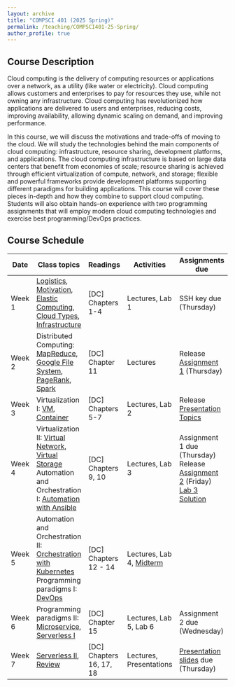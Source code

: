 ```yaml
---
layout: archive
title: "COMPSCI 401 (2025 Spring)"
permalink: /teaching/COMPSCI401-25-Spring/
author_profile: true
---
```


## Course Description
Cloud computing is the delivery of computing resources or applications over a network, as a utility (like water or electricity). Cloud computing allows customers and enterprises to pay for resources they use, while not owning any infrastructure. Cloud computing has revolutionized how applications are delivered to users and enterprises, reducing costs, improving availability, allowing dynamic scaling on demand, and improving performance.

In this course, we will discuss the motivations and trade-offs of moving to the cloud. We will study the technologies behind the main components of cloud computing: infrastructure, resource sharing, development platforms, and applications. The cloud computing infrastructure is based on large data centers that benefit from economies of scale; resource sharing is achieved through efficient virtualization of compute, network, and storage; flexible and powerful frameworks provide development platforms supporting different paradigms for building applications. This course will cover these pieces in-depth and how they combine to support cloud computing. Students will also obtain hands-on experience with two programming assignments that will employ modern cloud computing technologies and exercise best programming/DevOps practices.

## Course Schedule

| Date | Class topics | Readings | Activities | Assignments due |
|------|--------------|----------|------------|-----------------|
| Week 1 | [Logistics](#), [Motivation](#), [Elastic Computing](#), [Cloud Types](#), [Infrastructure](#) | [DC] Chapters 1-4 | Lectures, Lab 1 | SSH key due (Thursday) |
| Week 2 | Distributed Computing: [MapReduce](#), [Google File System](#), [PageRank](#), [Spark](#) | [DC] Chapter 11 | Lectures | Release [Assignment 1](#) (Thursday) |
| Week 3 | Virtualization I: [VM](#), [Container](#) | [DC] Chapters 5-7 | Lectures, Lab 2 | Release [Presentation Topics](#) |
| Week 4 | Virtualization II: [Virtual Network](#), [Virtual Storage](#)<br>Automation and Orchestration I: [Automation with Ansible](#) | [DC] Chapters 9, 10 | Lectures, Lab 3 | Assignment 1 due (Thursday)<br>Release [Assignment 2](#) (Friday)<br>[Lab 3 Solution](#) |
| Week 5 | Automation and Orchestration II: [Orchestration with Kubernetes](#)<br>Programming paradigms I: [DevOps](#) | [DC] Chapters 12 - 14 | Lectures, Lab 4, [Midterm](#) | |
| Week 6 | Programming paradigms II: [Microservice](#), [Serverless I](#) | [DC] Chapter 15 | Lectures, Lab 5, Lab 6 | Assignment 2 due (Wednesday) |
| Week 7 | [Serverless II](#), [Review](#) | [DC] Chapters 16, 17, 18 | Lectures, Presentations | [Presentation slides](#) due (Thursday) |